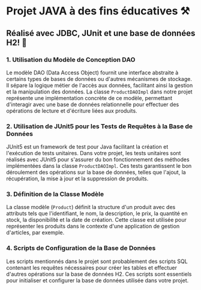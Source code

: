 # Projet JAVA à des fins éducatives ⚒️

## Réalisé avec JDBC, JUnit et une base de données H2! 🤖

### 1. Utilisation du Modèle de Conception DAO
Le modèle DAO (Data Access Object) fournit une interface abstraite à certains types de bases de données ou d'autres mécanismes de stockage. Il sépare la logique métier de l'accès aux données, facilitant ainsi la gestion et la manipulation des données. La classe `ProductDAOImpl` dans notre projet représente une implémentation concrète de ce modèle, permettant d'interagir avec une base de données relationnelle pour effectuer des opérations de lecture et d'écriture liées aux produits.

### 2. Utilisation de JUnit5 pour les Tests de Requêtes à la Base de Données
JUnit5 est un framework de test pour Java facilitant la création et l'exécution de tests unitaires. Dans votre projet, les tests unitaires sont réalisés avec JUnit5 pour s'assurer du bon fonctionnement des méthodes implémentées dans la classe `ProductDAOImpl`. Ces tests garantissent le bon déroulement des opérations sur la base de données, telles que l'ajout, la récupération, la mise à jour et la suppression de produits.

### 3. Définition de la Classe Modèle
La classe modèle (`Product`) définit la structure d'un produit avec des attributs tels que l'identifiant, le nom, la description, le prix, la quantité en stock, la disponibilité et la date de création. Cette classe est utilisée pour représenter les produits dans le contexte d'une application de gestion d'articles, par exemple.

### 4. Scripts de Configuration de la Base de Données
Les scripts mentionnés dans le projet sont probablement des scripts SQL contenant les requêtes nécessaires pour créer les tables et effectuer d'autres opérations sur la base de données H2. Ces scripts sont essentiels pour initialiser et configurer la base de données utilisée dans votre projet.